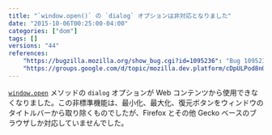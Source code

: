 ```yaml
---
title: "`window.open()` の `dialog` オプションは非対応となりました"
date: "2015-10-06T00:25:00-04:00"
categories: ["dom"]
tags: []
versions: "44"
references:
    "https://bugzilla.mozilla.org/show_bug.cgi?id=1095236": "Bug 1095236 - [e10s] window.open(..., ..., \"dialog=1\") breaks with e10s enabled"
    "https://groups.google.com/d/topic/mozilla.dev.platform/cDpULPod8nQ/discussion": "mozilla.dev.platform: dialog=1 for window.open from content"
---
```

[`window.open`](https://developer.mozilla.org/ja/docs/Web/API/Window/open) メソッドの `dialog` オプションが Web コンテンツから使用できなくなりました。この非標準機能は、最小化、最大化、復元ボタンをウィンドウのタイトルバーから取り除くものでしたが、Firefox とその他 Gecko ベースのブラウザしか対応していませんでした。
